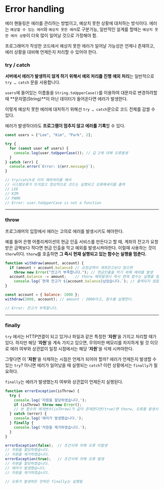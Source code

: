 # Error handling
에러 핸들링은 에러를 관리하는 방법이고, 예상치 못한 상황에 대처하는 방식이다.
에러는 `예상할 수 있는 에러`와 `예상치 못한 에러`로 구분가능,
일반적인 설계를 할때는 `예상치 못한 에러 상황`이 더욱 많이 일어날 것으로 가정해야 함.

프로그래머가 작성한 코드에서 예상치 못한 에러가 일어날 가능성은 언제나 존재하고, 에러 상황을 대비해 언제든지 처리할 수 있어야 한다.

### try / catch
**서버에서 에러가 발생하지 않게 하기 위해서 예외 처리를 진행**
**예외 처리**는 일반적으로 `try … catch` 문을 사용합니다.

`users`에 들어있는 이름들을 `String.toUpperCase()`를 이용하여 대문자로 변경하려할 때 **문자열(String)**이 아닌 데이터가 들어온다면 에러가 발생한다.

이렇게 예상치 못한 에러에 대처하기 위해선 `try … catch`문으로 코드 전체를 감쌀 수 있다.

에러가 발생하더라도 **프로그램이 멈추지 않고 에러를 기록**할 수 있다.

```js
const users = ["Lee", "Kim", "Park", 2];

try {
  for (const user of users) {
    console.log(user.toUpperCase()); // 값 2에 대해 오류발생
  }
} catch (err) {
  console.error(`Error: ${err.message}`);
}

// try/catch로 이미 예외처리를 해서
// 시스템오류가 뜨지않고 정상적으로 코드는 실행되고 오류메세지를 출력
// LEE
// KIM
// PARK
// Error: user.toUpperCase is not a function
```

---

### throw

프로그래머의 입장에서 에러는 고의로 에러를 발생시키도 해야한다.

예를 들어 은행 어플리케이션의 현금 인출 서비스를 만든다고 할 때, 계좌의 잔고가 요청받은 금액보다 적다면 현금 인출을 막고 예외를 발생시켜야한다. 이럴때 사용하는 것이 `thorw`이다.
`thorw`를 호출하면 **그 즉시 현재 실행되고 있는 함수는 실행을 멈춘다.**
```js
function withdraw(amount, account) {
  if (amount > account.balance)	// 요청금액이 계좌잔고보다 많으면
    throw new Error("잔고가 부족합니다."); // 현금인출을 막기 위해 예외를 발생
  account.balance -= amount;	// thorw 예외발생시 즉시 현재 함수는 실행을 멈추기때문에 실행되지않는다.
	console.log(`현재 잔고가 ${account.balance}남았습니다.`); // 출력되지 않음
}

const account = { balance: 1000 };
withdraw(2000, account); // amount : 2000이고, 함수를 실행한다.

// Error: 잔고가 부족합니다.
```

---

### finally

`try` 에서는 HTTP연결이 되고 있거나 파일과 같은 특정한 ‘**자원**’을 가지고 처리할 때가 있다. 하지만 해당 ‘**자원**'을 계속 가지고 있으면, 무의미한 메모리를 차지하게 될 것 이므로 에러 여부와 상관없이 일정 시점에서는 해당 ‘**자원**'을 삭제 시켜야한다.

그렇다면 이 ‘**자원**'을 삭제하는 시점은 언제가 되어야 할까? 에러가 언제든지 발생할 수 있는 `try`? 아니면 에러가 일어났을 때 실행되는 `catch`? 이런 상황에서는 `finally`가 필요하다.

`finally`는 에러가 발생했는지 여부와 상관없이 언제든지 실행된다.

```js
function errorException(isThrow) {
  try {
    console.log('자원을 할당하였습니다.');
    if (isThrow) throw new Error();
    // 본 함수의 매개변수(isThrow)가 값이 존재한다면(true)면 thorw, 오류를 발생시켜라
  } catch (error) {
    console.log('에러가 발생했습니다.');
  } finally {
    console.log('자원을 제거하였습니다.');
  }
}

errorException(false);	// 조건식에 의해 오류 미발생
// 자원을 할당하였습니다.
// 자원을 제거하였습니다.
errorException(true);	// 조건식에 의해 오류 발생
// 자원을 할당하였습니다.
// 에러가 발생했습니다.
// 자원을 제거하였습니다.

// 오류가 발생하든 안하든 finally는 실행됨
```

